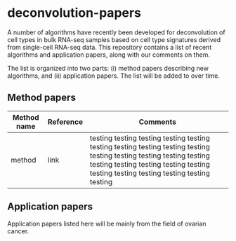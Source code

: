 # deconvolution-papers

A number of algorithms have recently been developed for deconvolution of cell types in bulk RNA-seq samples based on cell type signatures derived from single-cell RNA-seq data. This repository contains a list of recent algorithms and application papers, along with our comments on them.

The list is organized into two parts: (i) method papers describing new algorithms, and (ii) application papers. The list will be added to over time.


## Method papers

Method name | Reference | Comments
----------- | --------- | --------
method | link | testing testing testing testing testing testing testing testing testing testing testing testing testing testing testing testing testing testing testing testing testing testing testing testing testing testing



## Application papers

Application papers listed here will be mainly from the field of ovarian cancer.

